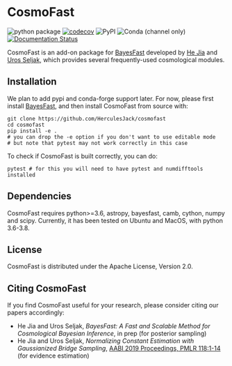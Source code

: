 # CosmoFast

![python package](https://github.com/HerculesJack/cosmofast/workflows/python%20package/badge.svg)
[![codecov](https://codecov.io/gh/HerculesJack/cosmofast/branch/master/graph/badge.svg)](https://codecov.io/gh/HerculesJack/cosmofast)
![PyPI](https://img.shields.io/pypi/v/cosmofast)
![Conda (channel only)](https://img.shields.io/conda/vn/conda-forge/cosmofast)
[![Documentation Status](https://readthedocs.org/projects/cosmofast/badge/?version=latest)](https://cosmofast.readthedocs.io/en/latest/?badge=latest)

CosmoFast is an add-on package for
[BayesFast](https://github.com/HerculesJack/bayesfast)
developed by [He Jia](http://hejia.io) and 
[Uros Seljak](https://physics.berkeley.edu/people/faculty/uros-seljak),
which provides several frequently-used cosmological modules.

## Installation

We plan to add pypi and conda-forge support later. For now, please first install
[BayesFast](https://github.com/HerculesJack/bayesfast),
and then install CosmoFast from source with:

```
git clone https://github.com/HerculesJack/cosmofast
cd cosmofast
pip install -e .
# you can drop the -e option if you don't want to use editable mode
# but note that pytest may not work correctly in this case
```

To check if CosmoFast is built correctly, you can do:

```
pytest # for this you will need to have pytest and numdifftools installed
```

## Dependencies

CosmoFast requires python>=3.6, astropy, bayesfast, camb, cython, numpy and
scipy. Currently, it has been tested on Ubuntu and MacOS, with python 3.6-3.8.

## License

CosmoFast is distributed under the Apache License, Version 2.0.

## Citing CosmoFast

If you find CosmoFast useful for your research,
please consider citing our papers accordingly:

* He Jia and Uros Seljak,
*BayesFast: A Fast and Scalable Method for Cosmological Bayesian Inference*,
in prep (for posterior sampling)
* He Jia and Uros Seljak,
*Normalizing Constant Estimation with Gaussianized Bridge Sampling*,
[AABI 2019 Proceedings, PMLR 118:1-14](http://proceedings.mlr.press/v118/jia20a.html)
(for evidence estimation)

